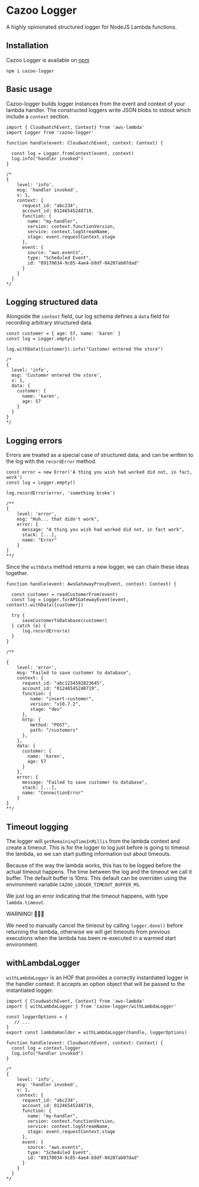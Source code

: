 # Cazoo Logger

A highly opinionated structured logger for NodeJS Lambda functions.

## Installation

Cazoo Logger is available on [npm](https://www.npmjs.com/package/cazoo-logger)

```
npm i cazoo-logger
```

## Basic usage

Cazoo-logger builds logger instances from the event and context of your lambda handler. The constructed loggers write JSON blobs to stdout which include a `context` section.

```
import { CloudwatchEvent, Context} from 'aws-lambda'
import Logger from 'cazoo-logger'

function handle(event: CloudwatchEvent, context: Context) {

  const log = Logger.fromContext(event, context)
  log.info("handler invoked")
}

/* 
{
    level: 'info',
    msg: 'handler invoked',
    v: 1,
    context: {
      request_id: "abc234",
      account_id: 01246545248719,
      function: {
        name: "my-handler",
        version: context.functionVersion,
        service: context.logStreamName,
        stage: event.requestContext.stage
      },
      event: {
        source: "aws.events",
        type: "Scheduled Event",
        id: "89170034-9c85-4ae4-b9df-04207ab07dad"
      }
    }
  }
*/
```

## Logging structured data

Alongside the `context` field, our log schema defines a `data` field for recording arbitrary structured data.

```
const customer = { age: 57, name: 'karen' }
const log = Logger.empty()

log.withData({customer}).info("Customer entered the store")

/*
{
  level: 'info',
  msg: 'Customer entered the store',
  v: 1,
  data: {
    customer: {
      name: 'karen',
      age: 57
    }
  }
}
*/
```

## Logging errors

Errors are treated as a special case of structured data, and can be written to the log with the `recordError` method.

```
const error = new Error('A thing you wish had worked did not, in fact, work')
const log = Logger.empty()

log.recordError(error, 'something broke')

/**
{
    level: 'error',
    msg: "Huh... that didn't work",
    error: {
      message: "A thing you wish had worked did not, in fact work",
      stack: [...],
      name: "Error"
    }
}
**/
```

Since the `withData` method returns a new logger, we can chain these ideas together.

```
function handle(event: AwsGatewayProxyEvent, context: Context) {
  
  const customer = readCustomerFrom(event)
  const log = Logger.forAPIGatewayEvent(event, context).withData({customer})
  
  try {
      saveCustomerToDatabase(customer)
  } catch (e) {
      log.recordError(e)
  }
}

/**

{
    level: 'error',
    msg: "Failed to save customer to database",
    context: {
      request_id: "abc1234592823645",
      account_id: "01246545248719",
      function: {
         name: "insert-customer",
         version: "v10.7.2",
         stage: "dev"
      },
      http: {
         method: "POST",
         path: "/customers" 
      },
    },
    data: {
      customer: {
        name: 'karen',
        age: 57
      }
    },
    error: {
      message: "Failed to save customer to database",
      stack: [...],
      name: "ConnectionError"
    }
}
**/

```

## Timeout logging

The logger will `getRemainingTimeInMillis` from the lambda context and create a timeout.
This is for the logger to log just before is going to timeout the lambda, so we can start putting information out about timeouts.

Because of the way the lambda works, this has to be logged before the actual timeout happens. The time between the log and the timeout we call it buffer. The default buffer is 10ms. This default can be overriden using the environment variable `CAZOO_LOGGER_TIMEOUT_BUFFER_MS`.

We just log an error indicating that the timeout happens, with type `lambda.timeout`.

WARNING! 🚨🚨🚨

We need to manually cancel the timeout by calling `logger.done()` before returning the lambda, otherwise we will get timeouts from previous executions when the lambda has been re-executed in a warmed start environment.

## withLambdaLogger
`withLambdaLogger` is an HOF that provides a correctly instantiated logger in the handler context.
It accepts an option object that will be passed to the instantiated logger.

```
import { CloudwatchEvent, Context} from 'aws-lambda'
import { withLambdaLogger } from 'cazoo-logger/withLambdaLogger'

const loggerOptions = {
   // ...
}
export const lambdaHanlder = withLambdaLogger(handle, loggerOptions)

function handle(event: CloudwatchEvent, context: Context) {
  const log = context.logger
  log.info("handler invoked")
}

/* 
{
    level: 'info',
    msg: 'handler invoked',
    v: 1,
    context: {
      request_id: "abc234",
      account_id: 01246545248719,
      function: {
        name: "my-handler",
        version: context.functionVersion,
        service: context.logStreamName,
        stage: event.requestContext.stage
      },
      event: {
        source: "aws.events",
        type: "Scheduled Event",
        id: "89170034-9c85-4ae4-b9df-04207ab07dad"
      }
    }
  }
*/
```


